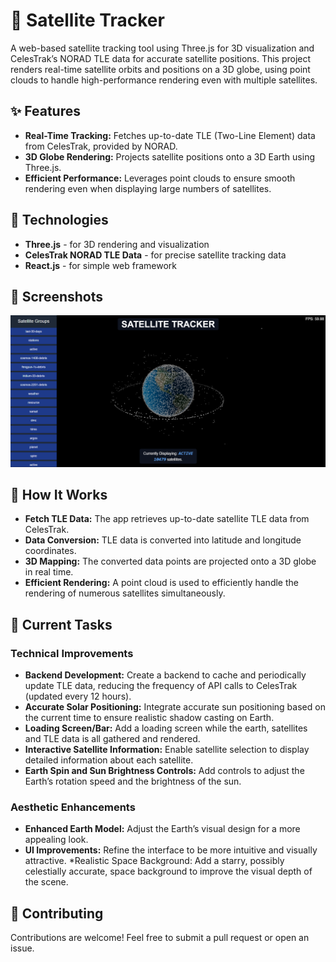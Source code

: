 
# **🌌 Satellite Tracker**
A web-based satellite tracking tool using Three.js for 3D visualization and CelesTrak’s NORAD TLE data for accurate satellite positions. This project renders real-time satellite orbits and positions on a 3D globe, using point clouds to handle high-performance rendering even with multiple satellites.

## **✨ Features**
* **Real-Time Tracking:** Fetches up-to-date TLE (Two-Line Element) data from CelesTrak, provided by NORAD.
* **3D Globe Rendering:** Projects satellite positions onto a 3D Earth using Three.js.
* **Efficient Performance:** Leverages point clouds to ensure smooth rendering even when displaying large numbers of satellites.

## **🚀 Technologies**
* **Three.js** - for 3D rendering and visualization
* **CelesTrak NORAD TLE Data** - for precise satellite tracking data
* **React.js** - for simple web framework

## **📸 Screenshots**
![screenshot of current version](https://github.com/matthew9755123/satellite-tracker-app/blob/main/public/assets/readme.png)

## **📡 How It Works**
* **Fetch TLE Data:** The app retrieves up-to-date satellite TLE data from CelesTrak.
* **Data Conversion:** TLE data is converted into latitude and longitude coordinates.
* **3D Mapping:** The converted data points are projected onto a 3D globe in real time.
* **Efficient Rendering:** A point cloud is used to efficiently handle the rendering of numerous satellites simultaneously.

## **📅 Current Tasks**
### **Technical Improvements**
* **Backend Development:** Create a backend to cache and periodically update TLE data, reducing the frequency of API calls to CelesTrak (updated every 12 hours).
* **Accurate Solar Positioning:** Integrate accurate sun positioning based on the current time to ensure realistic shadow casting on Earth.
* **Loading Screen/Bar:** Add a loading screen while the earth, satellites and TLE data is all gathered and rendered. 
* **Interactive Satellite Information:** Enable satellite selection to display detailed information about each satellite.
* **Earth Spin and Sun Brightness Controls:** Add controls to adjust the Earth’s rotation speed and the brightness of the sun.
### **Aesthetic Enhancements**
* **Enhanced Earth Model:** Adjust the Earth’s visual design for a more appealing look.
* **UI Improvements:** Refine the interface to be more intuitive and visually attractive.
*Realistic Space Background: Add a starry, possibly celestially accurate, space background to improve the visual depth of the scene.

## **🤝 Contributing**
Contributions are welcome! Feel free to submit a pull request or open an issue.
